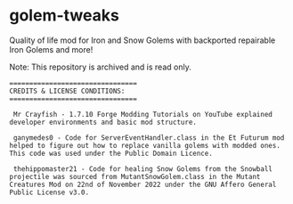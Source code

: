 # golem-tweaks
Quality of life mod for Iron and Snow Golems with backported repairable Iron Golems and more!


Note: This repository is archived and is read only.

	
    ================================
    CREDITS & LICENSE CONDITIONS:
    ================================

     Mr Crayfish - 1.7.10 Forge Modding Tutorials on YouTube explained developer environments and basic mod structure.

     ganymedes0 - Code for ServerEventHandler.class in the Et Futurum mod helped to figure out how to replace vanilla golems with modded ones. This code was used under the Public Domain Licence.

     thehippomaster21 - Code for healing Snow Golems from the Snowball projectile was sourced from MutantSnowGolem.class in the Mutant Creatures Mod on 22nd of November 2022 under the GNU Affero General Public License v3.0.
